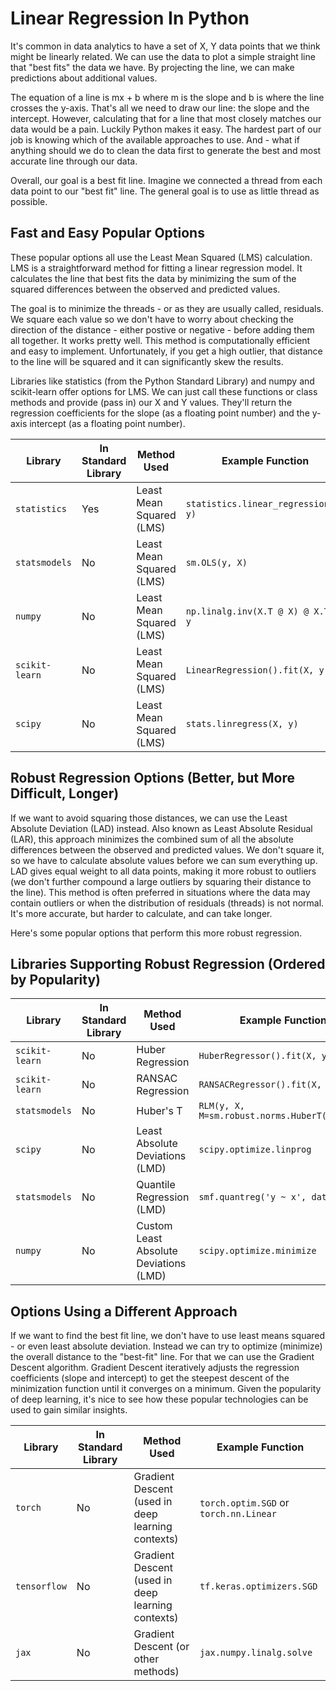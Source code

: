 # Linear Regression In Python

It's common in data analytics to have a set of X, Y data points that we think might be linearly related. 
We can use the data to plot a simple straight line that "best fits" the data we have. 
By projecting the line, we can make predictions about additional values. 

The equation of a line is mx + b where m is the slope and b is where the line crosses the y-axis. 
That's all we need to draw our line: the slope and the intercept.
However, calculating that for a line that most closely matches our data would be a pain. 
Luckily Python makes it easy. 
The hardest part of our job is knowing which of the available approaches to use. 
And - what if anything should we do to clean the data first to generate the best and most accurate line through our data. 

Overall, our goal is a best fit line. Imagine we connected a thread from each data point to our "best fit" line. 
The general goal is to use as little thread as possible. 

## Fast and Easy Popular Options

These popular options all use the Least Mean Squared (LMS) calculation. 
LMS is a straightforward method for fitting a linear regression model. 
It calculates the line that best fits the data by minimizing the sum of the squared differences between the observed 
and predicted values. 

The goal is to minimize the threads - or as they are usually called, residuals.
We square each value so we don't have to worry about checking the direction of the distance - either postive or negative - before adding them all together.
It works pretty well. 
This method is computationally efficient and easy to implement. 
Unfortunately, if you get a high outlier, that distance to the line will be squared and it can significantly skew the results. 

Libraries like statistics (from the Python Standard Library) and numpy and scikit-learn offer options for LMS.
We can just call these functions or class methods and provide (pass in) our X and Y values.
They'll return the regression coefficients for the slope (as a floating point number) and the y-axis intercept (as a floating point number). 

| **Library**   | **In Standard Library** | **Method Used**                                      | **Example Function**                        |
|---------------|-------------------------|------------------------------------------------------|---------------------------------------------|
| `statistics`  | Yes                     | Least Mean Squared (LMS)                             | `statistics.linear_regression(x, y)`        |
| `statsmodels` | No                      | Least Mean Squared (LMS)                             | `sm.OLS(y, X)`                              |
| `numpy`       | No                      | Least Mean Squared (LMS)                             | `np.linalg.inv(X.T @ X) @ X.T @ y`          |
| `scikit-learn`| No                      | Least Mean Squared (LMS)                             | `LinearRegression().fit(X, y)`              |
| `scipy`       | No                      | Least Mean Squared (LMS)                             | `stats.linregress(X, y)`                    |


## Robust Regression Options (Better, but More Difficult, Longer)

If we want to avoid squaring those distances, we can use the Least Absolute Deviation (LAD) instead. 
Also known as Least Absolute Residual (LAR), this approach minimizes the combined sum of all the absolute differences between the observed and predicted values. 
We don't square it, so we have to calculate absolute values before we can sum everything up.
LAD gives equal weight to all data points, making it more robust to outliers (we don't further compound a large outliers by squaring their distance to the line). 
This method is often preferred in situations where the data may contain outliers or when the distribution of residuals (threads) is not normal.
It's more accurate, but harder to calculate, and can take longer. 

Here's some popular options that perform this more robust regression. 

## Libraries Supporting Robust Regression (Ordered by Popularity)

| **Library**      | **In Standard Library** | **Method Used**                                      | **Example Function**                                  |
|------------------|-------------------------|------------------------------------------------------|-------------------------------------------------------|
| `scikit-learn`   | No                      | Huber Regression                                     | `HuberRegressor().fit(X, y)`                          |
| `scikit-learn`   | No                      | RANSAC Regression                                    | `RANSACRegressor().fit(X, y)`                         |
| `statsmodels`    | No                      | Huber's T                                            | `RLM(y, X, M=sm.robust.norms.HuberT()).fit()`         |
| `scipy`          | No                      | Least Absolute Deviations (LMD)                      | `scipy.optimize.linprog`                              |
| `statsmodels`    | No                      | Quantile Regression (LMD)                            | `smf.quantreg('y ~ x', data)`                         |
| `numpy`          | No                      | Custom Least Absolute Deviations (LMD)               | `scipy.optimize.minimize`                             |


## Options Using a Different Approach

If we want to find the best fit line, we don't have to use least means squared - or even least absolute deviation. 
Instead we can try to optimize (minimize) the overall distance to the "best-fit" line. 
For that we can use the Gradient Descent algorithm. 
Gradient Descent iteratively adjusts the regression coefficients (slope and intercept) to get the steepest descent of the minimization function until it converges on a minimum.
Given the popularity of deep learning, it's  nice to see how these popular technologies can be used to gain similar insights. 

| **Library**   | **In Standard Library** | **Method Used**                                     | **Example Function**                      |
|---------------|-------------------------|-----------------------------------------------------|-------------------------------------------|
| `torch`       | No                      | Gradient Descent (used in deep learning contexts)  | `torch.optim.SGD` or `torch.nn.Linear`    |
| `tensorflow`  | No                      | Gradient Descent (used in deep learning contexts)  | `tf.keras.optimizers.SGD`                 |
| `jax`         | No                      | Gradient Descent (or other methods)                | `jax.numpy.linalg.solve`                  |



